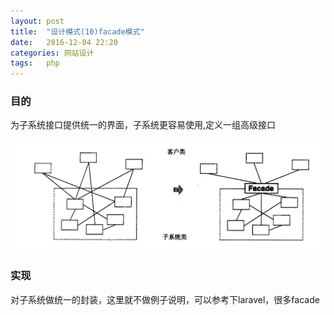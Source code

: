 ```yaml
---
layout: post
title:  "设计模式(10)facade模式"
date:   2016-12-04 22:20
categories: 网站设计
tags:   php
---
```


### 目的

为子系统接口提供统一的界面，子系统更容易使用,定义一组高级接口



![facade](/images/design_patterns/facade.png)


###  实现


对子系统做统一的封装，这里就不做例子说明，可以参考下laravel，很多facade
